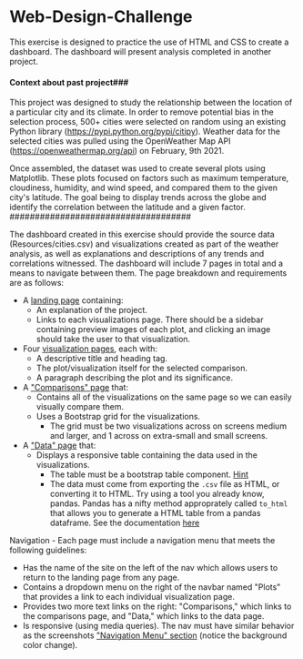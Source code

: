 # Web-Design-Challenge

This exercise is designed to practice the use of HTML and CSS to create a dashboard. The dashboard will present analysis completed in another project.

#### Context about past project###
This project was designed to study the relationship between the location of a particular city and its climate. In order to remove potential bias in the selection process, 500+ cities were selected on random using an existing Python library (https://pypi.python.org/pypi/citipy). Weather data for the selected cities was pulled using the OpenWeather Map API (https://openweathermap.org/api) on February, 9th 2021.

Once assembled, the dataset was used to create several plots using Matplotlib. These plots focused on factors such as maximum temperature, cloudiness, humidity, and wind speed, and compared them to the given city's latitude. The goal being to display trends across the globe and identify the correlation between the latitude and a given factor.
####################################

The dashboard created in this exercise should provide the source data (Resources/cities.csv) and visualizations created as part of the weather analysis, as well as explanations and descriptions of any trends and correlations witnessed. The dashboard will include 7 pages in total and a means to navigate between them. The page breakdown and requirements are as follows:

* A [landing page](#landing-page) containing:
  * An explanation of the project.
  * Links to each visualizations page. There should be a sidebar containing preview images of each plot, and clicking an image should take the user to that visualization.
* Four [visualization pages](#visualization-pages), each with:
  * A descriptive title and heading tag.
  * The plot/visualization itself for the selected comparison.
  * A paragraph describing the plot and its significance.
* A ["Comparisons" page](#comparisons-page) that:
  * Contains all of the visualizations on the same page so we can easily visually compare them.
  * Uses a Bootstrap grid for the visualizations.
    * The grid must be two visualizations across on screens medium and larger, and 1 across on extra-small and small screens.
* A ["Data" page](#data-page) that:
  * Displays a responsive table containing the data used in the visualizations.
    * The table must be a bootstrap table component. [Hint](https://getbootstrap.com/docs/4.3/content/tables/#responsive-tables)
    * The data must come from exporting the `.csv` file as HTML, or converting it to HTML. Try using a tool you already know, pandas. Pandas has a nifty method approprately called `to_html` that allows you to generate a HTML table from a pandas dataframe. See the documentation [here](https://pandas.pydata.org/pandas-docs/version/0.17.0/generated/pandas.DataFrame.to_html.html)

Navigation - Each page must include a navigation menu that meets the following guidelines:

* Has the name of the site on the left of the nav which allows users to return to the landing page from any page.
* Contains a dropdown menu on the right of the navbar named "Plots" that provides a link to each individual visualization page.
* Provides two more text links on the right: "Comparisons," which links to the comparisons page, and "Data," which links to the data page.
* Is responsive (using media queries). The nav must have similar behavior as the screenshots ["Navigation Menu" section](#navigation-menu) (notice the background color change).